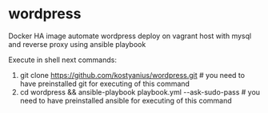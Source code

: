 # wordpress
Docker HA image automate wordpress deploy on vagrant host with mysql and reverse proxy using ansible playbook 

Execute in shell next commands:
1. git clone https://github.com/kostyanius/wordpress.git             # you need to have preinstalled git for executing of this command
2. cd wordpress && ansible-playbook playbook.yml --ask-sudo-pass     # you need to have preinstalled ansible for executing of this command
